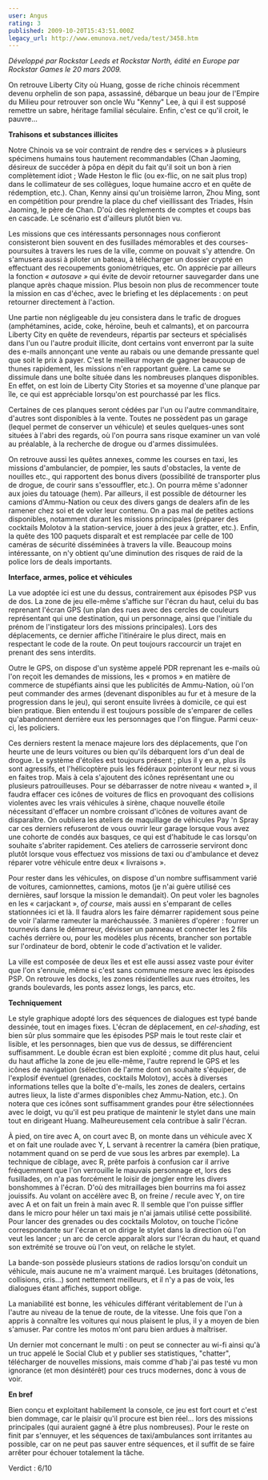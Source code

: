 ```yaml
---
user: Angus
rating: 3
published: 2009-10-20T15:43:51.000Z
legacy_url: http://www.emunova.net/veda/test/3458.htm
---
```

_Développé par Rockstar Leeds et Rockstar North, édité en Europe par Rockstar Games le 20 mars 2009\._  

  

On retrouve Liberty City où Huang, gosse de riche chinois récemment devenu orphelin de son papa, assassiné, débarque un beau jour de l'Empire du Milieu pour retrouver son oncle Wu "Kenny" Lee, à qui il est supposé remettre un sabre, héritage familial séculaire. Enfin, c'est ce qu'il croit, le pauvre...  

  

**Trahisons et substances illicites**  

  

Notre Chinois va se voir contraint de rendre des « services » à plusieurs spécimens humains tous hautement recommandables (Chan Jaoming, désireux de succéder à pôpa en dépit du fait qu'il soit un bon à rien complètement idiot ; Wade Heston le flic (ou ex-flic, on ne sait plus trop) dans le collimateur de ses collègues, loque humaine accro et en quête de rédemption, etc.). Chan, Kenny ainsi qu'un troisième larron, Zhou Ming, sont en compétition pour prendre la place du chef vieillissant des Triades, Hsin Jaoming, le père de Chan. D'où des règlements de comptes et coups bas en cascade. Le scénario est d'ailleurs plutôt bien vu.  

Les missions que ces intéressants personnages nous confieront consisteront bien souvent en des fusillades mémorables et des courses-poursuites à travers les rues de la ville, comme on pouvait s'y attendre. On s'amusera aussi à piloter un bateau, à télécharger un dossier crypté en effectuant des recoupements goniométriques, etc. On apprécie par ailleurs la fonction _« autosave »_ qui évite de devoir retourner sauvegarder dans une planque après chaque mission. Plus besoin non plus de recommencer toute la mission en cas d'échec, avec le briefing et les déplacements : on peut retourner directement à l'action.  

  

Une partie non négligeable du jeu consistera dans le trafic de drogues (amphétamines, acide, coke, héroïne, beuh et calmants), et on parcourra Liberty City en quête de revendeurs, répartis par secteurs et spécialisés dans l'un ou l'autre produit illicite, dont certains vont enverront par la suite des e-mails annonçant une vente au rabais ou une demande pressante quel que soit le prix à payer. C'est le meilleur moyen de gagner beaucoup de thunes rapidement, les missions n'en rapportant guère. La came se dissimule dans une boîte située dans les nombreuses planques disponibles. En effet, on est loin de Liberty City Stories et sa moyenne d'une planque par île, ce qui est appréciable lorsqu'on est pourchassé par les flics.  

Certaines de ces planques seront cédées par l'un ou l'autre commanditaire, d'autres sont disponibles à la vente. Toutes ne possèdent pas un garage (lequel permet de conserver un véhicule) et seules quelques-unes sont situées à l'abri des regards, où l'on pourra sans risque examiner un van volé au préalable, à la recherche de drogue ou d'armes dissimulées.  

  

On retrouve aussi les quêtes annexes, comme les courses en taxi, les missions d'ambulancier, de pompier, les sauts d'obstacles, la vente de nouilles etc., qui rapportent des bonus divers (possibilité de transporter plus de drogue, de courir sans s'essouffler, etc.). On pourra même s'adonner aux joies du tatouage (hem). Par ailleurs, il est possible de détourner les camions d'Ammu-Nation ou ceux des divers gangs de dealers afin de les ramener chez soi et de voler leur contenu. On a pas mal de petites actions disponibles, notamment durant les missions principales (préparer des cocktails Molotov à la station-service, jouer à des jeux à gratter, etc.). Enfin, la quête des 100 paquets disparaît et est remplacée par celle de 100 caméras de sécurité disséminées à travers la ville. Beaucoup moins intéressante, on n'y obtient qu'une diminution des risques de raid de la police lors de deals importants.  

  

**Interface, armes, police et véhicules**  

  

La vue adoptée ici est une du dessus, contrairement aux épisodes PSP vus de dos. La zone de jeu elle-même s'affiche sur l'écran du haut, celui du bas reprenant l'écran GPS (un plan des rues avec des cercles de couleurs représentant qui une destination, qui un personnage, ainsi que l'initiale du prénom de l'instigateur lors des missions principales). Lors des déplacements, ce dernier affiche l'itinéraire le plus direct, mais en respectant le code de la route. On peut toujours raccourcir un trajet en prenant des sens interdits.  

Outre le GPS, on dispose d'un système appelé PDR reprenant les e-mails où l'on reçoit les demandes de missions, les « promos » en matière de commerce de stupéfiants ainsi que les publicités de Ammu-Nation, où l'on peut commander des armes (devenant disponibles au fur et à mesure de la progression dans le jeu), qui seront ensuite livrées à domicile, ce qui est bien pratique. Bien entendu il est toujours possible de s'emparer de celles qu'abandonnent derrière eux les personnages que l'on flingue. Parmi ceux-ci, les policiers.  

Ces derniers restent la menace majeure lors des déplacements, que l'on heurte une de leurs voitures ou bien qu'ils débarquent lors d'un deal de drogue. Le système d'étoiles est toujours présent ; plus il y en a, plus ils sont agressifs, et l'hélicoptère puis les fédéraux pointeront leur nez si vous en faites trop. Mais à cela s'ajoutent des icônes représentant une ou plusieurs patrouilleuses. Pour se débarrasser de notre niveau « wanted », il faudra effacer ces icônes de voitures de flics en provoquant des collisions violentes avec les vrais véhicules à sirène, chaque nouvelle étoile nécessitant d'effacer un nombre croissant d'icônes de voitures avant de disparaître. On oubliera les ateliers de maquillage de véhicules Pay 'n Spray car ces derniers refuseront de vous ouvrir leur garage lorsque vous avez une cohorte de condés aux basques, ce qui est d'habitude le cas lorsqu'on souhaite s'abriter rapidement. Ces ateliers de carrosserie serviront donc plutôt lorsque vous effectuez vos missions de taxi ou d'ambulance et devez réparer votre véhicule entre deux « livraisons ».  

Pour rester dans les véhicules, on dispose d'un nombre suffisamment varié de voitures, camionnettes, camions, motos (je n'ai guère utilisé ces dernières, sauf lorsque la mission le demandait). On peut voler les bagnoles en les « carjackant », _of course_, mais aussi en s'emparant de celles stationnées ici et là. Il faudra alors les faire démarrer rapidement sous peine de voir l'alarme rameuter la maréchaussée. 3 manières d'opérer : fourrer un tournevis dans le démarreur, dévisser un panneau et connecter les 2 fils cachés derrière ou, pour les modèles plus récents, brancher son portable sur l'ordinateur de bord, obtenir le code d'activation et le valider.  

La ville est composée de deux îles et est elle aussi assez vaste pour éviter que l'on s'ennuie, même si c'est sans commune mesure avec les épisodes PSP. On retrouve les docks, les zones résidentielles aux rues étroites, les grands boulevards, les ponts assez longs, les parcs, etc.  

  

**Techniquement**  

  

Le style graphique adopté lors des séquences de dialogues est typé bande dessinée, tout en images fixes. L'écran de déplacement, en _cel-shading_, est bien sûr plus sommaire que les épisodes PSP mais le tout reste clair et lisible, et les personnages, bien que vus de dessus, se différencient suffisamment. Le double écran est bien exploité ; comme dit plus haut, celui du haut affiche la zone de jeu elle-même, l'autre reprend le GPS et les icônes de navigation (sélection de l'arme dont on souhaite s'équiper, de l'explosif éventuel (grenades, cocktails Molotov), accès à diverses informations telles que la boîte d'e-mails, les zones de dealers, certains autres lieux, la liste d'armes disponibles chez Ammu-Nation, etc.). On notera que ces icônes sont suffisamment grandes pour être sélectionnées avec le doigt, vu qu'il est peu pratique de maintenir le stylet dans une main tout en dirigeant Huang. Malheureusement cela contribue à salir l'écran.  

À pied, on tire avec A, on court avec B, on monte dans un véhicule avec X et on fait une roulade avec Y, L servant à recentrer la caméra (bien pratique, notamment quand on se perd de vue sous les arbres par exemple). La technique de ciblage, avec R, prête parfois à confusion car il arrive fréquemment que l'on verrouille le mauvais personnage et, lors des fusillades, on n'a pas forcément le loisir de jongler entre les divers bonshommes à l'écran. D'où des mitraillages bien bourrins ma foi assez jouissifs. Au volant on accélère avec B, on freine / recule avec Y, on tire avec A et on fait un frein à main avec R. Il semble que l'on puisse siffler dans le micro pour héler un taxi mais je n'ai jamais utilisé cette possibilité. Pour lancer des grenades ou des cocktails Molotov, on touche l'icône correspondante sur l'écran et on dirige le stylet dans la direction où l'on veut les lancer ; un arc de cercle apparaît alors sur l'écran du haut, et quand son extrémité se trouve où l'on veut, on relâche le stylet.  

La bande-son possède plusieurs stations de radios lorsqu'on conduit un véhicule, mais aucune ne m'a vraiment marqué. Les bruitages (détonations, collisions, cris...) sont nettement meilleurs, et il n'y a pas de voix, les dialogues étant affichés, support oblige.  

La maniabilité est bonne, les véhicules différant véritablement de l'un à l'autre au niveau de la tenue de route, de la vitesse. Une fois que l'on a appris à connaître les voitures qui nous plaisent le plus, il y a moyen de bien s'amuser. Par contre les motos m'ont paru bien ardues à maîtriser.  

Un dernier mot concernant le multi : on peut se connecter au wi-fi ainsi qu'à un truc appelé le Social Club et y publier ses statistiques, "chatter", télécharger de nouvelles missions, mais comme d'hab j'ai pas testé vu mon ignorance (et mon désintérêt) pour ces trucs modernes, donc à vous de voir.  

  

**En bref**  

  

Bien conçu et exploitant habilement la console, ce jeu est fort court et c'est bien dommage, car le plaisir qu'il procure est bien réel... lors des missions principales (qui auraient gagné à être plus nombreuses). Pour le reste on finit par s'ennuyer, et les séquences de taxi/ambulances sont irritantes au possible, car on ne peut pas sauver entre séquences, et il suffit de se faire arrêter pour échouer totalement la tâche.  

  

Verdict : 6/10